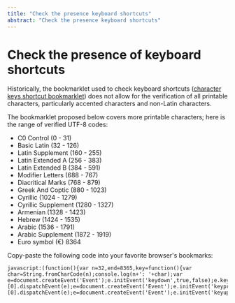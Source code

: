```yaml
---
title: "Check the presence keyboard shortcuts"
abstract: "Check the presence keyboard shortcuts"
---
```


# Check the presence of keyboard shortcuts

Historically, the bookmarklet used to check keyboard shortcuts (<a href="http://3needs.org/en/testing/code/kb-shortcuts.html">character keys shortcut bookmarklet</a>) does not allow for the verification of all printable characters, particularly accented characters and non-Latin characters.

The bookmarklet proposed below covers more printable characters; here is the range of verified UTF-8 codes:

- C0 Control (0 - 31)
- Basic Latin (32 - 126)
- Latin Supplement (160 - 255)
- Latin Extended A (256 - 383)
- Latin Extended B (384 - 591)
- Modifier Letters (688 - 767)
- Diacritical Marks (768 - 879)
- Greek And Coptic (880 - 1023)
- Cyrillic (1024 - 1279)
- Cyrillic Supplement (1280 - 1327)
- Armenian (1328 - 1423)
- Hebrew (1424 - 1535)
- Arabic (1536 - 1791)
- Arabic Supplement (1872 - 1919)
- Euro symbol (€) 8364


Copy-paste the following code into your favorite browser's bookmarks:

```
javascript:(function(){var n=32,end=8365,key=function(){var char=String.fromCharCode(n);console.log(n+': '+char);var e=document.createEvent('Event');e.initEvent('keydown',true,false);e.key=char;e.which=n;e.keyCode=n;e.charCode=n;document.getElementsByTagName('BODY')[0].dispatchEvent(e);e=document.createEvent('Event');e.initEvent('keypress',true,false);e.key=char;e.which=n;e.keyCode=n;e.charCode=n;document.getElementsByTagName('BODY')[0].dispatchEvent(e);e=document.createEvent('Event');e.initEvent('keyup',true,false);e.

```
